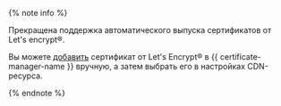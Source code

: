 {% note info %}

Прекращена поддержка автоматического выпуска сертификатов от Let's encrypt®.

Вы можете [добавить](../../certificate-manager/operations/managed/cert-create.md) сертификат от Let's Encrypt® в {{ certificate-manager-name }} вручную, а затем выбрать его в настройках CDN-ресурса.

{% endnote %}